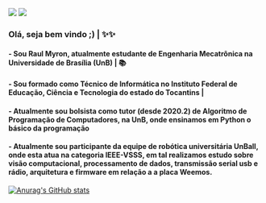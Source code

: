 [![](https://img.shields.io/badge/-@xiaoluoboding-%231DA1F2?style=flat-square&logo=twitter&logoColor=ffffff)](https://twitter.com/raulmyron)
[![](https://img.shields.io/badge/-@xiaoluoboding-%23181717?style=flat-square&logo=github)](https://github.com/raulmyron)

### Olá, seja bem vindo ;) | ✨✨
#### - Sou Raul Myron, atualmente estudante de Engenharia Mecatrônica na Universidade de Brasília (UnB) | 📚
#### - Sou formado como Técnico de Informática no Instituto Federal de Educação, Ciência e Tecnologia do estado do Tocantins | 
#### - Atualmente sou bolsista como tutor (desde 2020.2) de Algoritmo de Programação de Computadores, na UnB, onde ensinamos em Python o básico da programação
#### - Atualmente sou participante da equipe de robótica universitária UnBall, onde esta atua na categoria IEEE-VSSS, em tal realizamos estudo sobre visão computacional, processamento de dados, transmissão serial usb e rádio, arquitetura e firmware em relação a a placa Weemos.

[![Anurag's GitHub stats](https://github-readme-stats.vercel.app/api?username=raulmyron)](https://github.com/anuraghazra/github-readme-stats)
